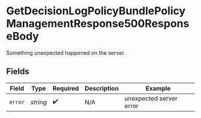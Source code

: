 # GetDecisionLogPolicyBundlePolicyManagementResponse500ResponseBody

Something unexpected happened on the server.


## Fields

| Field                   | Type                    | Required                | Description             | Example                 |
| ----------------------- | ----------------------- | ----------------------- | ----------------------- | ----------------------- |
| `error`                 | *string*                | :heavy_check_mark:      | N/A                     | unexpected server error |